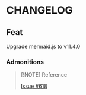 # CHANGELOG

## Feat

Upgrade mermaid.js to v11.4.0

### Admonitions

> [!NOTE] Reference
>
> [Issue #618](https://github.com/iamcco/markdown-preview.nvim/issues/618#issuecomment-2615087477)
